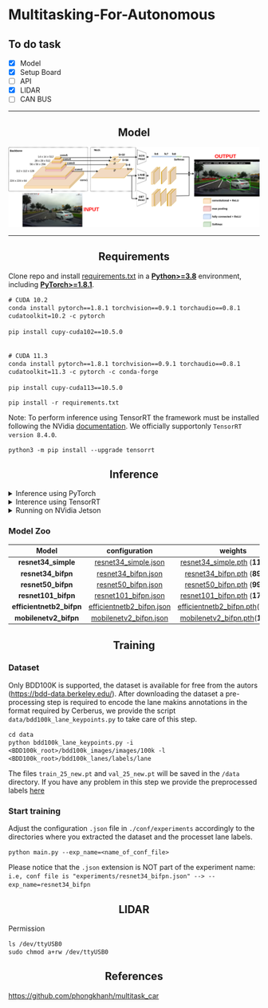 # Multitasking-For-Autonomous

## To do task 
- [x] Model
- [x] Setup Board
- [ ] API
- [x] LIDAR
- [ ] CAN BUS
---

## <div align="center">Model</div>
<p align="center">
 <img src="docs/model.png" width="800">
</p>

---

## <div align="center">Requirements</div>

Clone repo and install [requirements.txt](https://github.com/dotrannhattuong/Multitasking-For-Autonomous/blob/main/requirements.txt) in a
[**Python>=3.8**](https://www.python.org/) environment, including
[**PyTorch>=1.8.1**](https://pytorch.org/get-started/previous-versions/).

```
# CUDA 10.2
conda install pytorch==1.8.1 torchvision==0.9.1 torchaudio==0.8.1 cudatoolkit=10.2 -c pytorch

pip install cupy-cuda102==10.5.0


# CUDA 11.3
conda install pytorch==1.8.1 torchvision==0.9.1 torchaudio==0.8.1 cudatoolkit=11.3 -c pytorch -c conda-forge

pip install cupy-cuda113==10.5.0
```

```
pip install -r requirements.txt
```

Note: To perform inference using TensorRT the framework must be installed following the NVidia [documentation](https://docs.nvidia.com/deeplearning/tensorrt/install-guide/index.html).
We officially supportonly `TensorRT version 8.4.0`.

```
python3 -m pip install --upgrade tensorrt
```

## <div align="center">Inference</div>

<details>
<summary>Inference using PyTorch</summary>

- [Video demo](https://drive.google.com/file/d/1zS3L01VHwtPS9WrmOUD5G2V_A4rK7fB-/view?usp=sharing)

```
python inference/run.py -c <path_to_config>.json -w <path_to_checkpoint>.pth -v <path_to_video>.mp4
```

- In addition you can add the option `-o true` to perform conversion to `.onnx`

</details>

<details>
<summary>Interence using TensorRT</summary>
 
The sample inference code is similar to the PyTorch version, but it requires as input the `.onnx` model and the video file.
When a model is loaded for the first time it is converted to tensorrt, this process usually takes a very long time.

```
python inference/run_tensorrt.py -m weights/mobilenetv2_bifpn_sim.onnx -v videos/dashcam_demo.mp4
```

</details>

<details>
<summary>Running on NVidia Jetson</summary>

We provide a script to automatically install all the requirements on an Nvidia board, it is only tested on Jetson AGX Xavier
and Jetson Nano on a fresh install of `JetPack 4.6.1`

```
cd docs
chmod +x deps.sh
./deps.sh
```
Fix Bug: Illegal instruction(core dumped) error on Jetson Nano
```
nano ~/.bashrc
export OPENBLAS_CORETYPE=ARMV8
```
The installation process require a very long time, at the end reboot is required. When done inference can be performed using TensorRT as described above.

</details>


### Model Zoo
| **Model**            |       **configuration**       |         **weights**          |             **onnx**              |             **tensorrt**              |
|:--------------------:|:-----------------------------:|:----------------------------:|:---------------------------------:|:---------------------------------:|
| **resnet34_simple**      |   [resnet34_simple.json](https://drive.google.com/file/d/1uZqNuCwI3OHAUNG450XZQD2pQT7YIpDr/view?usp=sharing)    |   [resnet34_simple.pth](https://drive.google.com/file/d/1v5pa3LdXgjjsAiMxMgitBiy6brObskht/view?usp=sharing) (**116.2MB**)    |   [resnet34_simple_sim.onnx](https://drive.google.com/file/d/1MOBMinfU0PrT8hPjjc7gXG4HOHYGCP7K/view?usp=sharing) (**116.0MB**)    |    resnet34_simple_sim.trt   |
| **resnet34_bifpn**       |    [resnet34_bifpn.json](https://drive.google.com/file/d/1Ixuj72Rj2zFasyB-mu7rQiNuA6Yv2ZGg/view?usp=sharing)    |    [resnet34_bifpn.pth](https://drive.google.com/file/d/16jXHf1kEhR3QaXkJxijDxKbGwhNkbUEe/view?usp=sharing) (**89.2MB**)    |    [resnet34_bifpn_sim.onnx](https://drive.google.com/file/d/18xoh22M0wR5O5yu4mDyKcytQaqxhN4hP/view?usp=sharing) (**88.9MB**)    |    resnet34_bifpn_sim.trt   |
| **resnet50_bifpn**       |    [resnet50_bifpn.json](https://drive.google.com/file/d/1eXv7JJGFqHXy3Am0G-xu2ulKm4iRmEz5/view?usp=sharing)    |    [resnet50_bifpn.pth](https://drive.google.com/file/d/1Sm33JXcWo9a0uiOoqv02yKss1SkEUOWT/view?usp=sharing) (**99.0MB**)    |    [resnet50_bifpn_sim.onnx](https://drive.google.com/file/d/1ER6weOsLPgX-GdS53ikr0oI-al2g7Yv8/view?usp=sharing) (**98.5MB**)    |    resnet50_bifpn_sim.trt  |
| **resnet101_bifpn**      |   [resnet101_bifpn.json](https://drive.google.com/file/d/1-5aEQMul1j-Wr8jrOB2CH8yhYysuuXe5/view?usp=sharing)    |   [resnet101_bifpn.pth](https://drive.google.com/file/d/1Fc2yXc04CB1vsZnZSy1WT6rxjOJPMLjc/view?usp=sharing) (**175.3MB**)    |    [resnet101_bifpn_sim.onnx](https://drive.google.com/file/d/1hCdz6o0PvNf5IF0-27tVPrh9OJKLD0W7/view?usp=sharing) (**174.4MB**)    |    resnet101_bifpn_sim.trt(**90.9MB**)   |
| **efficientnetb2_bifpn** | [efficientnetb2_bifpn.json](https://drive.google.com/file/d/1_F6JBX5i6wxV_MmcyaWnt95dOg3WlYUo/view?usp=sharing) | [efficientnetb2_bifpn.pth](https://drive.google.com/file/d/16wJCSj7bSAt_iPdPytWtH6TOtL8_LQ0x/view?usp=sharing)(**35.3MB**)    |    [efficientnetb2_bifpn_sim.onnx](https://drive.google.com/file/d/1AkLHe8-KtsZ6sD-qLYl4DLlhYqaT_gdA/view?usp=sharing)(**34.7MB**)    |    efficientnetb2_bifpn_sim.trt(**23.1MB**)    |
| **mobilenetv2_bifpn**    |  [mobilenetv2_bifpn.json](https://drive.google.com/file/d/1ikR9ia9k9zVMznfuRbGryecfrVfB_GXU/view?usp=sharing)   |  [mobilenetv2_bifpn.pth](https://drive.google.com/file/d/1WZ3vPPSAF23yGpMIA4DINaBE-6-v2ZH9/view?usp=sharing)(**11.2MB**)   |  [mobilenetv2_bifpn_sim.onnx](https://drive.google.com/file/d/1YUYp-QqSzvJDJj5bbdrA4crZBn_xMpvf/view?usp=sharing) (**10.9MB**)    |    mobilenetv2_bifpn_sim.trt(**8.4MB**)   |


## <div align="center">Training</div>

### Dataset
Only BDD100K is supported, the dataset is available for free from the autors (https://bdd-data.berkeley.edu/).
After downloading the dataset a pre-processing step is required to encode the lane makins annotations in the format required by Cerberus,
we provide the script `data/bdd100k_lane_keypoints.py` to take care of this step.

```
cd data
python bdd100k_lane_keypoints.py -i <BDD100k_root>/bdd100k_images/images/100k -l <BDD100k_root>/bdd100k_lanes/labels/lane
```

The files `train_25_new.pt` and `val_25_new.pt` will be saved in the `/data` directory. If you have any problem in this step we provide the preprocessed labels [here](https://drive.google.com/file/d/1Cz7GByXW57IiVzHNY5SyDW3LuRt_GuMp/view?usp=sharing)

### Start training
Adjust the configuration `.json` file in `./conf/experiments` accordingly to the directories where you extracted the dataset and the processet lane labels.
```
python main.py --exp_name=<name_of_conf_file>
```

Please notice that the `.json` extension is NOT part of the experiment name: 
```i.e, conf file is "experiments/resnet34_bifpn.json" --> --exp_name=resnet34_bifpn```

## <div align="center">LIDAR</div>
Permission
```
ls /dev/ttyUSB0
sudo chmod a+rw /dev/ttyUSB0
```

## <div align="center">References</div>
https://github.com/phongkhanh/multitask_car